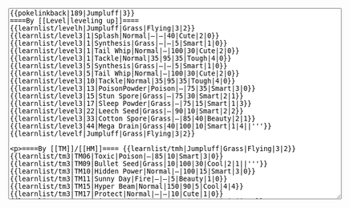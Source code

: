 </p><textarea readonly="" accesskey="," id="wpTextbox1" cols="80" rows="25" style="" class="mw-editfont-monospace" lang="en" dir="ltr" name="wpTextbox1">{{pokelinkback|189|Jumpluff|3}}
====By [[Level|leveling up]]====
{{learnlist/levelh|Jumpluff|Grass|Flying|3|2}}
{{learnlist/level3|1|Splash|Normal|—|—|40|Cute|2|0}}
{{learnlist/level3|1|Synthesis|Grass|—|—|5|Smart|1|0}}
{{learnlist/level3|1|Tail Whip|Normal|—|100|30|Cute|2|0}}
{{learnlist/level3|1|Tackle|Normal|35|95|35|Tough|4|0}}
{{learnlist/level3|5|Synthesis|Grass|—|—|5|Smart|1|0}}
{{learnlist/level3|5|Tail Whip|Normal|—|100|30|Cute|2|0}}
{{learnlist/level3|10|Tackle|Normal|35|95|35|Tough|4|0}}
{{learnlist/level3|13|PoisonPowder|Poison|—|75|35|Smart|3|0}}
{{learnlist/level3|15|Stun Spore|Grass|—|75|30|Smart|2|1}}
{{learnlist/level3|17|Sleep Powder|Grass|—|75|15|Smart|1|3}}
{{learnlist/level3|22|Leech Seed|Grass|—|90|10|Smart|2|2}}
{{learnlist/level3|33|Cotton Spore|Grass|—|85|40|Beauty|2|1}}
{{learnlist/level3|44|Mega Drain|Grass|40|100|10|Smart|1|4||'''}}
{{learnlist/levelf|Jumpluff|Grass|Flying|3|2}}

====By [[TM]]/[[HM]]====
{{learnlist/tmh|Jumpluff|Grass|Flying|3|2}}
{{learnlist/tm3|TM06|Toxic|Poison|—|85|10|Smart|3|0}}
{{learnlist/tm3|TM09|Bullet Seed|Grass|10|100|30|Cool|2|1||'''}}
{{learnlist/tm3|TM10|Hidden Power|Normal|—|100|15|Smart|3|0}}
{{learnlist/tm3|TM11|Sunny Day|Fire|—|—|5|Beauty|1|0}}
{{learnlist/tm3|TM15|Hyper Beam|Normal|150|90|5|Cool|4|4}}
{{learnlist/tm3|TM17|Protect|Normal|—|—|10|Cute|1|0}}
{{learnlist/tm3|TM19|Giga Drain|Grass|60|100|5|Smart|2|1||'''}}
{{learnlist/tm3|TM21|Frustration|Normal|—|100|20|Cute|1|0}}
{{learnlist/tm3|TM22|SolarBeam|Grass|120|100|10|Cool|4|0||'''}}
{{learnlist/tm3|TM27|Return|Normal|—|100|20|Cute|1|0}}
{{learnlist/tm3|TM32|Double Team|Normal|—|—|15|Cool|2|0}}
{{learnlist/tm3|TM40|Aerial Ace|Flying|60|—|20|Cool|2|0||'''}}
{{learnlist/tm3|TM42|Facade|Normal|70|100|20|Cute|2|0}}
{{learnlist/tm3|TM43|Secret Power|Normal|70|100|20|Smart|1|0}}
{{learnlist/tm3|TM44|Rest|Psychic|—|—|10|Cute|2|0}}
{{learnlist/tm3|TM45|Attract|Normal|—|100|15|Cute|2|0}}
{{learnlist/tm3|HM05|Flash|Normal|—|70|20|Beauty|3|0}}
{{learnlist/tmf|Jumpluff|Grass|Flying|3|2}}

====By {{pkmn|breeding}}====
{{learnlist/breedh|Jumpluff|Grass|Flying|3|2}}
{{learnlist/breed3|{{MSP/3|035|Clefairy}}{{MSP/3|036|Clefable}}{{MSP/3|114|Tangela}}{{MSP/3|183|Marill}}{{MSP/3|184|Azumarill}}{{MSP/3|273|Seedot}}&lt;br>{{MSP/3|274|Nuzleaf}}{{MSP/3|275|Shiftry}}|Amnesia|Psychic|—|—|20|Cute|1|0|*}}
{{learnlist/breed3|{{MSP/3|102|Exeggcute}}{{MSP/3|103|Exeggutor}}|Confusion|Psychic|50|100|25|Smart|2|3}}
{{learnlist/breed3|{{MSP/3|039|Jigglypuff}}{{MSP/3|040|Wigglytuff}}{{MSP/3|176|Togetic}}{{MSP/3|183|Marill}}{{MSP/3|184|Azumarill}}{{MSP/3|300|Skitty}}&lt;br>{{MSP/3|301|Delcatty}}|Double-Edge|Normal|120|100|15|Tough|6|0}}
{{learnlist/breed3|{{MSP/3|035|Clefairy}}{{MSP/3|036|Clefable}}{{MSP/3|176|Togetic}}{{MSP/3|311|Plusle}}{{MSP/3|312|Minun}}|Encore|Normal|—|100|5|Cute|2|0}}
{{learnlist/breed3|{{MSP/3|311|Plusle}}{{MSP/3|312|Minun}}|Helping Hand|Normal|—|—|20|Smart|2|0}}
{{learnlist/breed3|{{MSP/3|102|Exeggcute}}{{MSP/3|103|Exeggutor}}{{MSP/3|176|Togetic}}{{MSP/3|300|Skitty}}{{MSP/3|301|Delcatty}}{{MSP/3|351|Castform}}&lt;br>{{MSP/3|303|Mawile}}|Psych Up|Normal|—|—|10|Smart|2|0|*}}
{{learnlist/breed3|{{MSP/3|102|Exeggcute}}{{MSP/3|103|Exeggutor}}{{MSP/3|152|Chikorita}}{{MSP/3|153|Bayleef}}{{MSP/3|154|Meganium}}|Reflect|Psychic|—|—|20|Smart|1|0}}
{{learnlist/breedf|Jumpluff|Grass|Flying|3|2}}

====By [[Move Tutor|tutoring]]====
{{learnlist/tutorh|Jumpluff|Grass|Flying|3|2}}
{{learnlist/tutor3|Defense Curl|Normal|—|—|40|Cute|2|0|||no|yes|no}}
{{learnlist/tutor3|Double-Edge|Normal|120|100|15|Tough|6|0|||yes|yes|yes}}
{{learnlist/tutor3|Endure|Normal|—|—|10|Tough|2|0|||no|yes|no}}
{{learnlist/tutor3|Mimic|Normal|—|—|10|Cute|1|0|||yes|yes|yes}}
{{learnlist/tutor3|Sleep Talk|Normal|—|—|10|Cute|3|0|||no|yes|no}}
{{learnlist/tutor3|Snore|Normal|40|100|15|Cute|4|0|||no|yes|no}}
{{learnlist/tutor3|Substitute|Normal|—|—|10|Smart|2|0|||yes|yes|yes}}
{{learnlist/tutor3|Swagger|Normal|—|90|15|Cute|2|0|||no|yes|yes}}
{{learnlist/tutor3|Swords Dance|Normal|—|—|30|Beauty|1|0|||yes|yes|no}}
{{learnlist/tutorf|Jumpluff|Grass|Flying|3|2}}

====By a prior [[evolution]]====
{{Learnlist/prevoh|Jumpluff|Grass|Flying|3|2}}
{{Learnlist/prevo3null}}
{{Learnlist/prevof|Jumpluff|Grass|Flying|3|2}}

[[it:Jumpluff/Mosse apprese in terza generazione]]
[[zh:毽子棉/第三世代招式表]]
